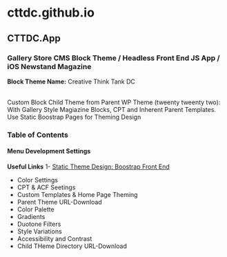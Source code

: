  <h1>cttdc.github.io</h1>
  <h2>CTTDC.App</h2>
    <h3>Gallery Store CMS Block Theme / Headless Front End JS App / iOS Newstand Magazine</h3>
       <article><strong>Block Theme Name:</strong> Creative Think Tank DC</article></br>
        <p>Custom Block Child Theme from Parent WP Theme (tweenty tweenty two): With Gallery Style Magiazine Blocks, CPT and Inherent 
      Parent Templates. Use Static Boostrap Pages for Theming Design</br></p>
        <h3><strong>Table of Contents</strong></br></h3>
           <h4><strong>Menu Development Settings</strong></h4>
           
<strong>Useful Links</strong>
1- <a href="https://cttdc.github.io">Static Theme Design: Boostrap Front End</a>

- Color Settings</br>
- CPT & ACF Seetings</br>
- Custom Templates & Home Page Theming
- Parent Theme URL-Download
- Color Palette</br>
- Gradients</br>
- Duotone Filters</br>
- Style Variations</br>
- Accessibility and Contrast</br>
- Child THeme Directory URL-Download</p>
